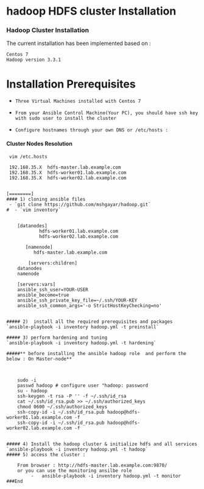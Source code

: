 # hadoop HDFS cluster Installation
### Hadoop Cluster Installation
The current installation has been implemented based on :

    Centos 7
    Hadoop version 3.3.1

# Installation Prerequisites
-     Three Virtual Machines installed with Centos 7
-     From your Ansible Control Machine(Your PC), you should have ssh key with sudo user to install the cluster
-     Configure hostnames through your own DNS or /etc/hosts :



#### Cluster Nodes Resolution 
`  vim /etc.hosts   `

     192.168.35.X  hdfs-master.lab.example.com 
     192.168.35.X  hdfs-worker01.lab.example.com
     192.168.35.X  hdfs-worker02.lab.example.com   
  
```

[========]
#### 1) cloning ansible files
 - `git clone https://github.com/mshgayar/hadoop.git`
#  - `vim inventory`
 

    [datanodes]
            hdfs-worker01.lab.example.com 
            hdfs-worker02.lab.example.com
    
       [namenode]
          hdfs-master.lab.example.com
    
        [servers:children]
    datanodes
    namenode
    
    [servers:vars]
    ansible_ssh_user=YOUR-USER
    ansible_become=true
    ansible_ssh_private_key_file=~/.ssh/YOUR-KEY
    ansible_ssh_common_args='-o StrictHostKeyChecking=no'
 

##### 2)  install all the required prerequisites and packages
`ansible-playbook -i inventory hadoop.yml -t preinstall`

##### 3) perform hardening and tuning
`ansible-playbook -i inventory hadoop.yml -t hardening`

#####** before installing the ansible hadoop role  and perform the below : On Master-node**



    sudo -i
    passwd hadoop # configure user "hadoop: password
    su - hadoop
    ssh-keygen -t rsa -P '' -f ~/.ssh/id_rsa
    cat ~/.ssh/id_rsa.pub >> ~/.ssh/authorized_keys
    chmod 0600 ~/.ssh/authorized_keys
    ssh-copy-id -i ~/.ssh/id_rsa.pub hadoop@hdfs-worker01.lab.example.com -f
    ssh-copy-id -i ~/.ssh/id_rsa.pub hadoop@hdfs-worker02.lab.example.com -f
	

##### 4) Install the hadoop cluster & initialize hdfs and all services
`ansible-playbook -i inventory hadoop.yml -t hadoop`
##### 5) access the cluster : 

    From browser : http://hdfs-master.lab.example.com:9870/
    or you can use the monitoring ansilbe role
         -   ansible-playbook -i inventory hadoop.yml -t monitor
###End
